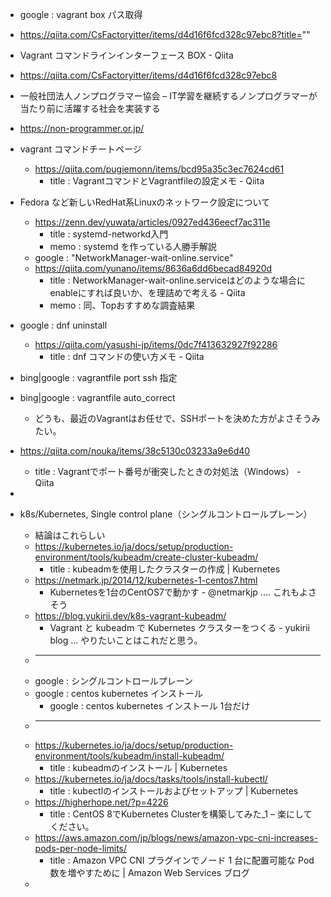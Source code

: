 - google : vagrant box パス取得
- https://qiita.com/CsFactoryitter/items/d4d16f6fcd328c97ebc8?title=""


- Vagrant コマンドラインインターフェース BOX - Qiita
- https://qiita.com/CsFactoryitter/items/d4d16f6fcd328c97ebc8


- 一般社団法人ノンプログラマー協会 – IT学習を継続するノンプログラマーが当たり前に活躍する社会を実装する
- https://non-programmer.or.jp/


- vagrant コマンドチートページ
    - https://qiita.com/pugiemonn/items/bcd95a35c3ec7624cd61
        - title : VagrantコマンドとVagrantfileの設定メモ - Qiita


- Fedora など新しいRedHat系Linuxのネットワーク設定について
    - https://zenn.dev/yuwata/articles/0927ed436eecf7ac311e
        - title : systemd-networkd入門
        - memo : systemd を作っている人勝手解説
    - google : "NetworkManager-wait-online.service"
    - https://qiita.com/yunano/items/8636a6dd6becad84920d
        - title : NetworkManager-wait-online.serviceはどのような場合にenableにすれば良いか、を理詰めで考える - Qiita
        - memo : 同、Topおすすめな調査結果

- google : dnf uninstall
    - https://qiita.com/yasushi-jp/items/0dc7f413632927f92286
        - title : dnf コマンドの使い方メモ - Qiita

- bing|google : vagrantfile port ssh 指定
- bing|google : vagrantfile auto_correct
    - どうも、最近のVagrantはお任せで、SSHポートを決めた方がよさそうみたい。
- https://qiita.com/nouka/items/38c5130c03233a9e6d40
    - title : Vagrantでポート番号が衝突したときの対処法（Windows） - Qiita
- 

- k8s/Kubernetes, Single control plane（シングルコントロールプレーン）
    - 結論はこれらしい
    - https://kubernetes.io/ja/docs/setup/production-environment/tools/kubeadm/create-cluster-kubeadm/
        - title : kubeadmを使用したクラスターの作成 | Kubernetes
    - https://netmark.jp/2014/12/kubernetes-1-centos7.html
        - Kubernetesを1台のCentOS7で動かす - @netmarkjp .... これもよさそう
    - https://blog.yukirii.dev/k8s-vagrant-kubeadm/    
        - Vagrant と kubeadm で Kubernetes クラスターをつくる - yukirii blog ... やりたいことはこれだと思う。
    - ****
    - google : シングルコントロールプレーン
    - google : centos kubernetes インストール
        - google : centos kubernetes インストール 1台だけ
    - ****
    - https://kubernetes.io/ja/docs/setup/production-environment/tools/kubeadm/install-kubeadm/
        - title : kubeadmのインストール | Kubernetes
    - https://kubernetes.io/ja/docs/tasks/tools/install-kubectl/
        - title : kubectlのインストールおよびセットアップ | Kubernetes
    - https://higherhope.net/?p=4226
        - title : CentOS 8でKubernetes Clusterを構築してみた_1 – 楽にしてください。
    - https://aws.amazon.com/jp/blogs/news/amazon-vpc-cni-increases-pods-per-node-limits/
        - title : Amazon VPC CNI プラグインでノード 1 台に配置可能な Pod 数を増やすために | Amazon Web Services ブログ
    - 

